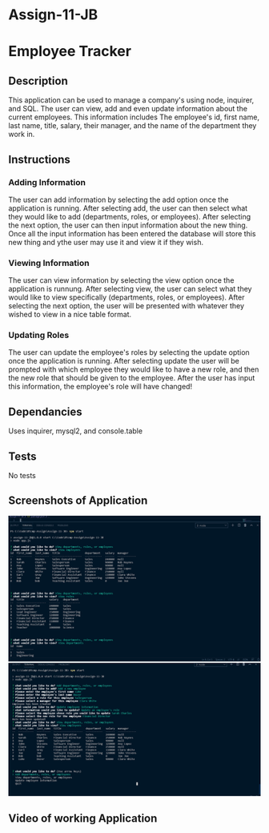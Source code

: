 # Assign-11-JB

# Employee Tracker

## Description

This application can be used to manage a company's using node, inquirer, and SQL. The user can view, add and even update information about the current employees. This information includes The employee's id, first name, last name, title, salary, their manager, and the name of the department they work in.

## Instructions

### Adding Information

The user can add information by selecting the add option once the application is running. After selecting add, the user can then select what they would like to add (departments, roles, or employees). After selecting the next option, the user can then input information about the new thing. Once all the input information has been entered the database will store this new thing and ythe user may use it and view it if they wish.

### Viewing Information

The user can view information by selecting the view option once the application is runnung. After selecting view, the user can select what they would like to view specifically (departments, roles, or employees). After selecting the next option, the user will be presented with whatever they wished to view in a nice table format.

### Updating Roles

The user can update the employee's roles by selecting the update option once the application is running. After selecting update the user will be prompted with which employee they would like to have a new role, and then the new role that should be given to the employee. After the user has input this information, the employee's role will have changed!

## Dependancies

Uses inquirer, mysql2, and console.table

## Tests

No tests

## Screenshots of Application

![](/images/img1.png)
![](/images/img2.png)

## Video of working Application
